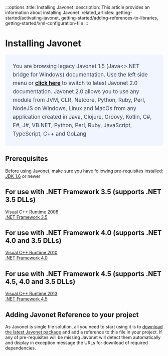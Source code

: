 :::options
:title: Installing Javonet
:description: This article provides an information about installing Javonet
:related_articles: getting-started/activating-javonet, getting-started/adding-references-to-libraries, getting-started/xml-configuration-file
:::

# Installing Javonet
<div style="padding: 24px; background: #F0F5FF; border-radius: 8px; flex-direction: column; justify-content: flex-start; align-items: flex-start; gap: 10px; display: flex">
  <div style="justify-content: flex-start; align-items: center; gap: 24px; display: inline-flex">
    <div style="color: #353D5A; font-size: 17px; font-weight: 400; line-height: 27px; letter-spacing: 0.03px; word-wrap: break-word">
You are browsing legacy Javonet 1.5 (Java<>.NET bridge for Windows) documentation. Use the left side menu or <a style="font-weight: bold; text-decoration: underline;" href="/guides/v2/getting-started/about-javonet">click here</a> to switch to latest Javonet 2.0 documentation. Javonet 2.0 allows you to use any module from
JVM, CLR, Netcore, Python, Ruby, Perl, NodeJS on Windows, Linux and MacOs
from any application created in Java, Clojure, Groovy, Kotlin, C#, F#, J#, VB.NET, Python, Perl, Ruby, JavaScript, TypeScript, C++ and GoLang
    </div>
  </div>
</div>
  
## Prerequisites

Before using Javonet, make sure you have following pre-requisites installed:  
[JDK 1.6](https://www.oracle.com/pl/java/technologies/javase-java-archive-javase6-downloads.html) or newer  

## For use with .NET Framework 3.5 (supports .NET 3.5 DLLs)
[Visual C++ Runtime 2008](https://www.microsoft.com/en-us/download/details.aspx?id=26368)  
[.NET Framework 3.5](https://www.microsoft.com/en-us/download/details.aspx?id=22)  

## For use with .NET Framework 4.0 (supports .NET 4.0 and 3.5 DLLs)
[Visual C++ Runtime 2010](https://www.microsoft.com/en-us/download/details.aspx?id=26999)  
[.NET Framework 4.0](https://www.microsoft.com/en-us/download/details.aspx?id=17718)  

## For use with .NET Framework 4.5 (supports .NET 4.5, 4.0 and 3.5 DLLs)

[Visual C++ Runtime 2013](https://www.microsoft.com/en-us/download/details.aspx?id=40784)  
[.NET Framework 4.5](https://www.microsoft.com/en-us/download/details.aspx?id=30653)  

## Adding Javonet Reference to your project

As Javonet is single file solution, all you need to start using it is to [download the latest Javonet package](https://my.javonet.com/signup/) and add a reference to this file in your project. If any of pre-requisites will be missing Javonet will detect them automatically and display in exception message the URLs for download of required dependencies.